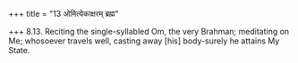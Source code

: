 +++
title = "13 ओमित्येकाक्षरम् ब्रह्म"

+++
8.13. Reciting the single-syllabled Om, the very Brahman; meditating on
Me; whosoever travels well, casting away \[his\] body-surely he attains
My State.
